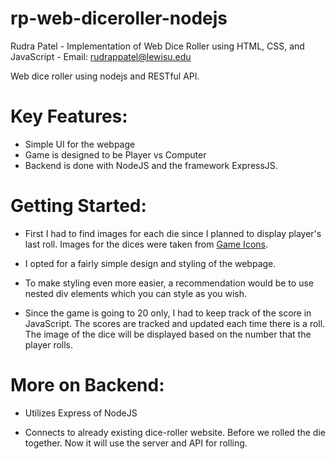 # rp-web-diceroller-nodejs

Rudra Patel - Implementation of Web Dice Roller using HTML, CSS, and JavaScript - Email: rudrappatel@lewisu.edu

Web dice roller using nodejs and RESTful API.

# Key Features:

- Simple UI for the webpage
- Game is designed to be Player vs Computer
- Backend is done with NodeJS and the framework ExpressJS.

# Getting Started:

- First I had to find images for each die since I planned to display player's last roll. Images for the dices were taken from [Game Icons](https://game-icons.net/1x1/delapouite/dice-six-faces-two.html). 

- I opted for a fairly simple design and styling of the webpage. 

- To make styling even more easier, a recommendation would be to use nested div elements which you can style as you wish.

- Since the game is going to 20 only, I had to keep track of the score in JavaScript. The scores are tracked and updated each time there is a roll. The image of the dice will be displayed based on the number that the player rolls.

# More on Backend: 

- Utilizes Express of NodeJS

- Connects to already existing dice-roller website. Before we rolled the die together. Now it will use the server and API for rolling.